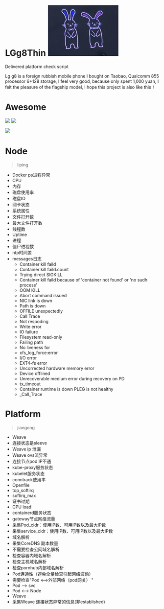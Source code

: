 # LGg8Thin  ![](https://github.com/cai-hd/LGg8Thin/blob/main/logo.png?raw=true)
 Delivered platform check script

 
Lg g8 is a foreign rubbish mobile phone I bought on Taobao, Qualcomm 855 processor 6+128 storage, I feel very good, because only spent 1,000 yuan, I felt the pleasure of the flagship model, I hope this project is also like this！

# Awesome 
![](https://github.com/cai-hd/LGg8Thin/blob/main/WechatIMG13.jpeg?raw=true)
![](https://github.com/cai-hd/LGg8Thin/blob/main/WechatIMG14.jpeg?raw=true)

![](https://github.com/cai-hd/LGg8Thin/blob/main/WechatIMG15.jpeg?raw=true)



  


# Node  
> liping
* Docker ps进程异常
* CPU
* 内存
* 磁盘使用率
* 磁盘IO
* 网卡状态
* 系统属性
* 文件打开数
* 最大文件打开数
* 线程数
* Uptime
* 进程
* 僵尸进程数
* ntp时间差
* messages日志
  * Container kill faild
  * Container kill faild.count
  * Trying direct SIGKILL
  * Container kill faild because of 'container not found' or 'no sudh process'
  * OOM KILL
  * Abort command issued
  * NIC link is down
  * Path is down
  * OFFILE unexpectedly
  * Call Trace
  * Not respoding
  * Write error
  * IO failure
  * Filesystem read-only
  * Failing path
  * No liveness for
  * xfs_log_force:error
  * I/O error
  * EXT4-fs error
  * Uncorrected hardware memory error
  * Device offlined
  * Unrecoverable medium error during recovery on PD
  * tx_timeout
  * Container runtime is down PLEG is not healthy
  * _Call_Trace
  
  
# Platform
> jiangong  
* Weave
* 连接状态是sleeve
* Weave ip 泄漏
* Weave ovs流异常
* 连接节点pod IP不通
* kube-proxy服务状态
* kubelet服务状态
* conntrack使用率
* Openfile
* top_softirq
* softirq_max
* 证书过期
* CPU load
* containerd服务状态
* gateway节点网络流量
* 采集Pod_cidr：使用IP数、可用IP数以及最大IP数
* 采集service_cidr：使用IP数、可用IP数以及最大IP数
* 域名解析
* 采集CoreDNS 副本数量
* 不需要检查公网域名解析
* 检查容器内域名解析
* 检查主机域名解析
* 检查pornhub内部域名解析
* Pod连通性（避免全量检查引起网络波动）
* 需要检查"Pod <-->外部网络（pod网关） "
* Pod --> svc
* Pod <--> Node
* Weave
* 采集Weave 连接状态异常的信息(非established)
  
